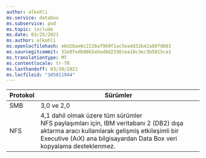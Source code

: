 ```yaml
---
author: alkohli
ms.service: databox
ms.subservice: pod
ms.topic: include
ms.date: 03/25/2021
ms.author: alkohli
ms.openlocfilehash: e6d2bae6c2228af969f1ac5ea4d32b42a89fd881
ms.sourcegitcommit: 32e0fedb80b5a5ed0d2336cea18c3ec3b5015ca1
ms.translationtype: MT
ms.contentlocale: tr-TR
ms.lasthandoff: 03/30/2021
ms.locfileid: "105611944"
---
```

| **Protokol** | **Sürümler** |
| --- | --- |
| SMB | 3,0 ve 2,0 |
| NFS | 4,1 dahil olmak üzere tüm sürümler<br>NFS paylaşımları için, IBM veritabanı 2 (DB2) dışa aktarma aracı kullanılarak gelişmiş etkileşimli bir Executive (AıX) ana bilgisayardan Data Box veri kopyalama desteklenmez.|